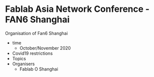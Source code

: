# Fablab Asia Network Conference - FAN6 Shanghai
Organisation of Fan6 Shanghai

- time
  - October/November 2020
- Covid19 restrictions
- Topics
- Organisers
  - Fablab O Shanghai
